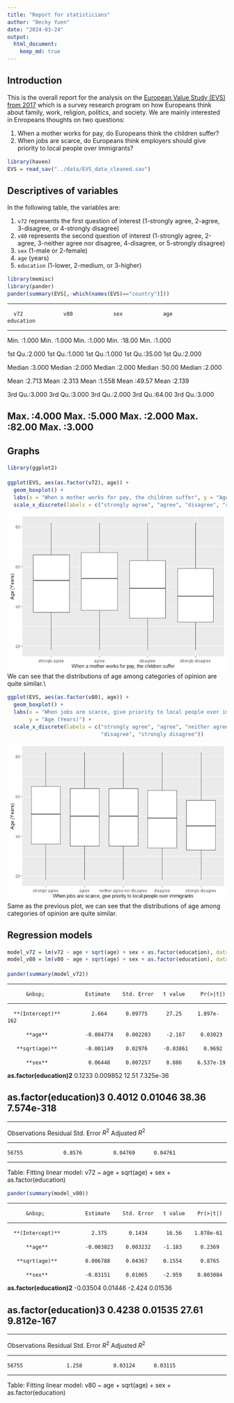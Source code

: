 ```yaml
---
title: "Report for statisticians"
author: "Becky Yuen"
date: "2024-03-24"
output:
  html_document:
    keep_md: true
---
```


## Introduction

This is the overall report for the analysis on the [European Value Study (EVS) from 2017](https://search.gesis.org/research_data/ZA7500) which is a survey research program on how Europeans think about family, work, religion, politics, and society. We are mainly interested in Enropeans thoughts on two questions:

1. When a mother works for pay, do Europeans think the children suffer?
2. When jobs are scarce, do Europeans think employers should give priority to local people over immigrants?


```r
library(haven)
EVS = read_sav("../data/EVS_data_cleaned.sav")
```

## Descriptives of variables

In the following table, the variables are:

1. `v72` represents the first question of interest (1-strongly agree, 2-agree, 3-disagree, or 4-strongly disagree)
2. `v80` represents the second question of interest (1-strongly agree, 2-agree, 3-neither agree nor disagree, 4-disagree, or 5-strongly disagree)
3. `sex` (1-male or 2-female)
4. `age` (years)
5. `education` (1-lower, 2-medium, or 3-higher)


```r
library(memisc)
library(pander)
pander(summary(EVS[,-which(names(EVS)=="country")]))
```


-------------------------------------------------------------------------------
      v72             v80             sex             age          education   
--------------- --------------- --------------- --------------- ---------------
 Min.  :1.000    Min.  :1.000    Min.  :1.000    Min.  :18.00    Min.  :1.000  

 1st Qu.:2.000   1st Qu.:1.000   1st Qu.:1.000   1st Qu.:35.00   1st Qu.:2.000 

 Median :3.000   Median :2.000   Median :2.000   Median :50.00   Median :2.000 

  Mean :2.713     Mean :2.313     Mean :1.558     Mean :49.57     Mean :2.139  

 3rd Qu.:3.000   3rd Qu.:3.000   3rd Qu.:2.000   3rd Qu.:64.00   3rd Qu.:3.000 

 Max.  :4.000    Max.  :5.000    Max.  :2.000    Max.  :82.00    Max.  :3.000  
-------------------------------------------------------------------------------


## Graphs



```r
library(ggplot2)

ggplot(EVS, aes(as.factor(v72), age)) + 
  geom_boxplot() + 
  labs(x = "When a mother works for pay, the children suffer", y = "Age (Years)") + 
  scale_x_discrete(labels = c("strongly agree", "agree", "disagree", "strongly disagree"))
```

![](Report-for-statisticians_files/figure-html/plot_v72-1.png)<!-- -->
We can see that the distributions of age among categories of opinion are quite similar.\


```r
ggplot(EVS, aes(as.factor(v80), age)) + 
  geom_boxplot() + 
  labs(x = "When jobs are scarce, give priority to local people over immigrants", 
       y = "Age (Years)") + 
  scale_x_discrete(labels = c("strongly agree", "agree", "neither agree nor disagree", 
                              "disagree", "strongly disagree"))
```

![](Report-for-statisticians_files/figure-html/plot_v80-1.png)<!-- -->
Same as the previous plot, we can see that the distributions of age among categories of opinion are quite similar.

## Regression models


```r
model_v72 = lm(v72 ~ age + sqrt(age) + sex + as.factor(education), data = EVS)
model_v80 = lm(v80 ~ age + sqrt(age) + sex + as.factor(education), data = EVS)

pander(summary(model_v72))
```


----------------------------------------------------------------------------
          &nbsp;             Estimate    Std. Error   t value     Pr(>|t|)  
--------------------------- ----------- ------------ ---------- ------------
      **(Intercept)**          2.664      0.09775      27.25     1.897e-162 

          **age**            -0.004774    0.002203     -2.167     0.03023   

       **sqrt(age)**         -0.001149    0.02976     -0.03861     0.9692   

          **sex**             0.06448     0.007257     8.886     6.537e-19  

 **as.factor(education)2**    0.1233      0.009852     12.51     7.325e-36  

 **as.factor(education)3**    0.4012      0.01046      38.36     7.574e-318 
----------------------------------------------------------------------------


---------------------------------------------------------------
 Observations   Residual Std. Error    $R^2$    Adjusted $R^2$ 
-------------- --------------------- --------- ----------------
    56755             0.8576          0.04769      0.04761     
---------------------------------------------------------------

Table: Fitting linear model: v72 ~ age + sqrt(age) + sex + as.factor(education)

```r
pander(summary(model_v80))
```


---------------------------------------------------------------------------
          &nbsp;             Estimate    Std. Error   t value    Pr(>|t|)  
--------------------------- ----------- ------------ --------- ------------
      **(Intercept)**          2.375       0.1434      16.56    1.878e-61  

          **age**            -0.003823    0.003232    -1.183      0.2369   

       **sqrt(age)**         0.006788     0.04367     0.1554      0.8765   

          **sex**            -0.03151     0.01065     -2.959     0.003084  

 **as.factor(education)2**   -0.03504     0.01446     -2.424     0.01536   

 **as.factor(education)3**    0.4238      0.01535      27.61    9.812e-167 
---------------------------------------------------------------------------


---------------------------------------------------------------
 Observations   Residual Std. Error    $R^2$    Adjusted $R^2$ 
-------------- --------------------- --------- ----------------
    56755              1.258          0.03124      0.03115     
---------------------------------------------------------------

Table: Fitting linear model: v80 ~ age + sqrt(age) + sex + as.factor(education)


